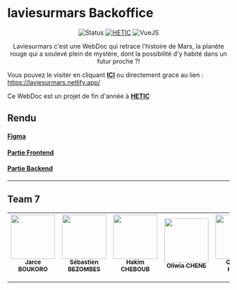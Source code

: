 # laviesurmars Backoffice

<div align="center">

![Status](https://img.shields.io/badge/Status-developing-brightgreen) [![HETIC](https://img.shields.io/badge/%C3%A9cole-HETIC-01cd74)](https://www.hetic.net/) ![VueJS](https://img.shields.io/badge/vue.js-v2.6.11-42b883)

</div>

<div align="center">
  
Laviesurmars c'est une WebDoc qui retrace l'histoire de Mars, la planète rouge qui a soulevé plein de mystère, dont la possibilité d'y habité dans un futur proche ?!

</div>  

Vous pouvez le visiter en cliquant [**ICI**](https://laviesurmars.netlify.app/) ou directement grace au lien : https://laviesurmars.netlify.app/  

Ce WebDoc est un projet de fin d'année à [**HETIC**](https://www.hetic.net/)  

## Rendu
#### [Figma](https://www.figma.com/file/tZ9v59Q5fr4JByM35IaqYu/Groupe-7-%F0%9F%8C%8C-Nouveau?node-id=111%3A3000)
#### [Partie Frontend](https://github.com/j2frise/laviesurmars_frontoffice)
#### [Partie Backend](https://github.com/j2frise/laviesurmars_backend)
---
## Team 7
| [<img src="https://avatars1.githubusercontent.com/u/53154206?s=460&v=4" width="100px;"/><br /><sub><b>Jarce BOUKORO</b></sub>](https://github.com/j2frise) | [<img src="https://avatars3.githubusercontent.com/u/37511365?s=460&u=a60acb289524726237fde6d0bd6ab09b0beebc58&v=4" width="100px;"/><br /><sub><b>Sébastien BEZOMBES</b></sub>](https://github.com/Sebastienbezombes) | [<img src="https://avatars2.githubusercontent.com/u/45242558?s=460&v=4" width="100px;"/><br /><sub><b>Hakim CHEBOUB</b></sub>](https://github.com/Hakim75) | [<img src="https://avatars0.githubusercontent.com/u/56738454?s=460&u=e0b4b876e010a9b29e1c891a51adfc5dbe4bd323&v=4" width="100px;"/><br /><sub><b>Oliwia CHENE</b></sub>](https://github.com/oliwkaPL) | [<img src="https://avatars3.githubusercontent.com/u/56915614?s=460&v=4" width="100px;"/><br /><sub><b>Quentin HUBER</b></sub>](https://github.com/QuentinHuber) | [<img src="https://avatars3.githubusercontent.com/u/38137871?s=460&u=58821fac78daa458a613b3429c547ef81c4f08d9&v=4" width="100px;"/><br /><sub><b>Alex PAINNOT</b></sub>](https://github.com/Alx-dev7580) |
|---|---|---|---|---|---|
---


